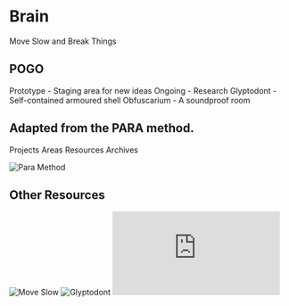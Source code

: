 # Brain

Move Slow and Break Things

## POGO

Prototype - Staging area for new ideas
Ongoing - Research
Glyptodont - Self-contained armoured shell
Obfuscarium - A soundproof room

## Adapted from the PARA method.

Projects
Areas
Resources
Archives

![Para Method](https://workflowy.com/systems/para-method/)

## Other Resources

![Move Slow](https://lux-magazine.com/article/move-slow-and-break-things/)
![Glyptodont](https://en.wikipedia.org/wiki/Glyptodont)
![Soundproof Room](https://forum.rpg.net/index.php?threads/lets-read-adventure-companion-fantasy-craft.856383/page-2#post-23007222)

